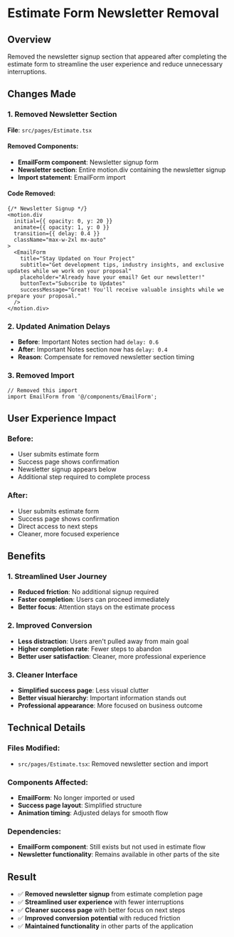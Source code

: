 # Estimate Form Newsletter Removal

## Overview
Removed the newsletter signup section that appeared after completing the estimate form to streamline the user experience and reduce unnecessary interruptions.

## Changes Made

### 1. **Removed Newsletter Section**
**File**: `src/pages/Estimate.tsx`

#### Removed Components:
- **EmailForm component**: Newsletter signup form
- **Newsletter section**: Entire motion.div containing the newsletter signup
- **Import statement**: EmailForm import

#### Code Removed:
```tsx
{/* Newsletter Signup */}
<motion.div
  initial={{ opacity: 0, y: 20 }}
  animate={{ opacity: 1, y: 0 }}
  transition={{ delay: 0.4 }}
  className="max-w-2xl mx-auto"
>
  <EmailForm
    title="Stay Updated on Your Project"
    subtitle="Get development tips, industry insights, and exclusive updates while we work on your proposal"
    placeholder="Already have your email? Get our newsletter!"
    buttonText="Subscribe to Updates"
    successMessage="Great! You'll receive valuable insights while we prepare your proposal."
  />
</motion.div>
```

### 2. **Updated Animation Delays**
- **Before**: Important Notes section had `delay: 0.6`
- **After**: Important Notes section now has `delay: 0.4`
- **Reason**: Compensate for removed newsletter section timing

### 3. **Removed Import**
```tsx
// Removed this import
import EmailForm from '@/components/EmailForm';
```

## User Experience Impact

### **Before:**
- User submits estimate form
- Success page shows confirmation
- Newsletter signup appears below
- Additional step required to complete process

### **After:**
- User submits estimate form
- Success page shows confirmation
- Direct access to next steps
- Cleaner, more focused experience

## Benefits

### 1. **Streamlined User Journey**
- **Reduced friction**: No additional signup required
- **Faster completion**: Users can proceed immediately
- **Better focus**: Attention stays on the estimate process

### 2. **Improved Conversion**
- **Less distraction**: Users aren't pulled away from main goal
- **Higher completion rate**: Fewer steps to abandon
- **Better user satisfaction**: Cleaner, more professional experience

### 3. **Cleaner Interface**
- **Simplified success page**: Less visual clutter
- **Better visual hierarchy**: Important information stands out
- **Professional appearance**: More focused on business outcome

## Technical Details

### **Files Modified:**
- `src/pages/Estimate.tsx`: Removed newsletter section and import

### **Components Affected:**
- **EmailForm**: No longer imported or used
- **Success page layout**: Simplified structure
- **Animation timing**: Adjusted delays for smooth flow

### **Dependencies:**
- **EmailForm component**: Still exists but not used in estimate flow
- **Newsletter functionality**: Remains available in other parts of the site

## Result
- ✅ **Removed newsletter signup** from estimate completion page
- ✅ **Streamlined user experience** with fewer interruptions
- ✅ **Cleaner success page** with better focus on next steps
- ✅ **Improved conversion potential** with reduced friction
- ✅ **Maintained functionality** in other parts of the application 